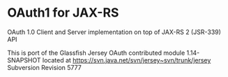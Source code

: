 OAuth1 for JAX-RS
=================

OAuth 1.0 Client and Server implementation on top of JAX-RS 2 (JSR-339) API

This is port of the Glassfish Jersey OAuth contributed module 1.14-SNAPSHOT
located at https://svn.java.net/svn/jersey~svn/trunk/jersey Subversion Revision 5777